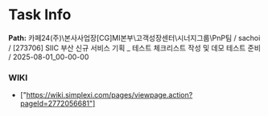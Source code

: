 # Task Info

**Path:** 카페24(주)\본사사업장\[CG]MI본부\고객성장센터\시너지그룹\PnP팀 / sachoi / [273706] SIIC 부산 신규 서비스 기획 _ 테스트 체크리스트 작성 및 데모 테스트 준비 / 2025-08-01_00-00-00

### WIKI
- ["https://wiki.simplexi.com/pages/viewpage.action?pageId=2772056681"]

